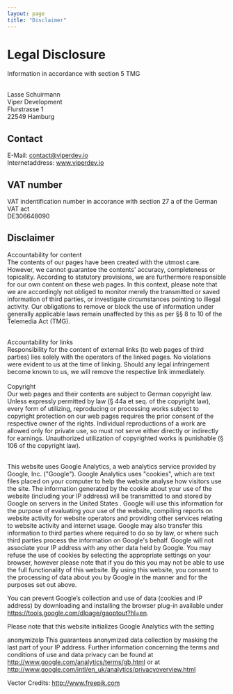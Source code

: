 ```yaml
---
layout: page
title: "Disclaimer"
---
```


<h1>Legal Disclosure</h1>

Information in accordance with section 5 TMG<br/><br/>

Lasse Schuirmann<br/>
Viper Development<br/>
Flurstrasse 1<br/>
22549 Hamburg<br/>

<h2>Contact</h2>
E-Mail: <a href="mailto:contact@viperdev.io">contact@viperdev.io</a><br/>
Internetaddress: <a href="http://www.viperdev.io" target="_blank">www.viperdev.io</a><br/>

<h2>VAT number</h2>

VAT indentification number in accorance with section 27 a of the German VAT act<br/>
DE306648090<br/>

<h2>Disclaimer</h2>

Accountability for content<br/>
The contents of our pages have been created with the utmost care. However, we cannot guarantee the contents' accuracy, completeness or topicality. According to statutory provisions, we are furthermore responsible for our own content on these web pages. In this context, please note that we are accordingly not obliged to monitor merely the transmitted or saved information of third parties, or investigate circumstances pointing to illegal activity. Our obligations to remove or block the use of information under generally applicable laws remain unaffected by this as per &sect;&sect; 8 to 10 of the Telemedia Act (TMG).<br/><br/>

Accountability for links<br/>
Responsibility for the content of external links (to web pages of third parties) lies solely with the operators of the linked pages. No violations were evident to us at the time of linking. Should any legal infringement become known to us, we will remove the respective link immediately.<br/><br/>
Copyright<br/>
Our web pages and their contents are subject to German copyright law. Unless expressly permitted by law (&sect; 44a et seq. of the copyright law), every form of utilizing, reproducing or processing works subject to copyright protection on our web pages requires the prior consent of the respective owner of the rights. Individual reproductions of a work are allowed only for private use, so must not serve either directly or indirectly for earnings. Unauthorized utilization of copyrighted works is punishable (&sect; 106 of the copyright law).<br/><br/>

This website uses Google Analytics, a web analytics service provided by Google, Inc. ("Google"). Google Analytics uses "cookies", which are text files placed on your computer to help the website analyse how visitors use the site. The information generated by the cookie about your use of the website (including your IP address) will be transmitted to and stored by Google on servers in the United States . Google will use this information for the purpose of evaluating your use of the website, compiling reports on website activity for website operators and providing other services relating to website activity and internet usage. Google may also transfer this information to third parties where required to do so by law, or where such third parties process the information on Google's behalf. Google will not associate your IP address with any other data held by Google. You may refuse the use of cookies by selecting the appropriate settings on your browser, however please note that if you do this you may not be able to use the full functionality of this website. By using this website, you consent to the processing of data about you by Google in the manner and for the purposes set out above.

You can prevent Google’s collection and use of data (cookies and IP address) by downloading and installing the browser plug-in available under https://tools.google.com/dlpage/gaoptout?hl=en.

Please note that this website initializes Google Analytics with the setting

anonymizeIp
This guarantees anonymized data collection by masking the last part of your IP address.
Further information concerning the terms and conditions of use and data privacy can be found at http://www.google.com/analytics/terms/gb.html or at http://www.google.com/intl/en_uk/analytics/privacyoverview.html

Vector Credits: http://www.freepik.com